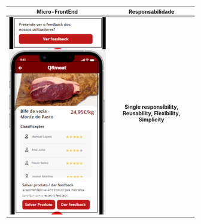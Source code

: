 |                                Micro-FrontEnd                                |           Responsabilidade            |     
|:---------------------------------------------------------------------------:|:---------------------------------------------------------------------------:|
| ![Alt text](../imagensFE/Imagem7.png?raw=true "Imagem7") ![Alt text](../imagensFE/Imagem8.png?raw=true "Imagem8") | **Single responsibility, Reusability, Flexibility, Simplicity** <br><br> 
